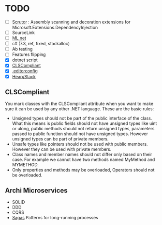 # TODO

* [ ] [Scrutor][scrutor] : Assembly scanning and decoration extensions for Microsoft.Extensions.DependencyInjection
* [ ] SourceLink
* [ ] [ML.net][ml.net]
* [ ] c# (7.3, ref, fixed, stackalloc)
* [ ] Ab testing
* [ ] Features flipping
* [x] dotnet script
* [x] [CLSCompliant](#CLSCompliant)
* [x] [.editorconfig][editorconfig]
* [x] [Heap/Stack][heapstack]

## CLSCompliant <a name="CLSCompliant"></a>

You mark classes with the CLSCompliant attribute when you want to make sure it can be used by any other .NET language. These are the basic rules:

* Unsigned types should not be part of the public interface of the class. What this means is public fields should not have unsigned types like uint or ulong, public methods should not return unsigned types, parameters passed to public function should not have unsigned types. However unsigned types can be part of private members.
* Unsafe types like pointers should not be used with public members. However they can be used with private members.
* Class names and member names should not differ only based on their case. For example we cannot have two methods named MyMethod and MYMETHOD.
* Only properties and methods may be overloaded, Operators should not be overloaded.

## Archi Microservices

* SOLID
* DDD
* CQRS
* [Sagas][sagas] Patterns for long-running processes

[editorconfig]: https://docs.microsoft.com/fr-fr/visualstudio/ide/create-portable-custom-editor-options
[heapstack]: https://www.gribblelab.org/CBootCamp/7_Memory_Stack_vs_Heap.html
[ml.net]: https://www.microsoft.com/net/learn/apps/machine-learning-and-ai/ml-dotnet/get-started/windows
[sagas]: https://docs.particular.net/nservicebus/sagas/
[scrutor]: https://github.com/khellang/Scrutor
